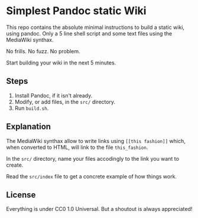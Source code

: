 # Simplest Pandoc static Wiki

This repo contains the absolute minimal instructions to build a static wiki, using pandoc.
Only a 5 line shell script and some text files using the MediaWiki synthax.

No frills. No fuzz. No problem.

Start building your wiki in the next 5 minutes.

## Steps

1. Install Pandoc, if it isn't already.
2. Modify, or add files, in the `src/` directory.
3. Run `build.sh`.

## Explanation

The MediaWiki synthax allow to write links using `[[this fashion]]` which, when converted to HTML, will link to the file `this_fashion`.

In the `src/` directory, name your files accodingly to the link you want to create.

Read the `src/index` file to get a concrete example of how things work.

## License

Everything is under CC0 1.0 Universal. But a shoutout is always appreciated!


